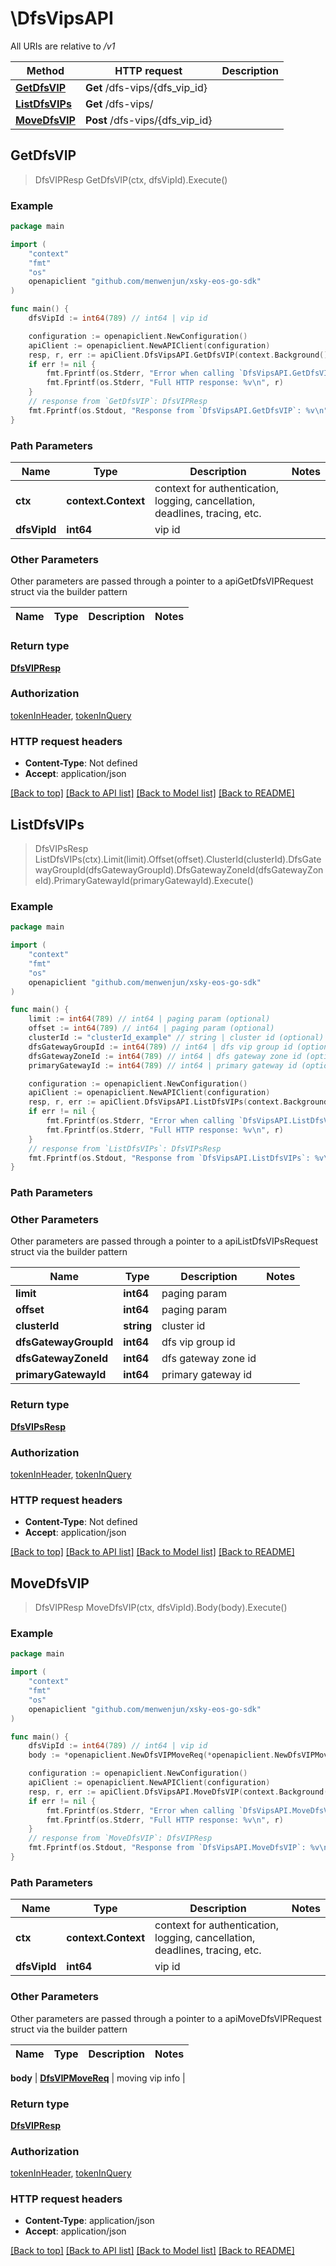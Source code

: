 # \DfsVipsAPI

All URIs are relative to */v1*

Method | HTTP request | Description
------------- | ------------- | -------------
[**GetDfsVIP**](DfsVipsAPI.md#GetDfsVIP) | **Get** /dfs-vips/{dfs_vip_id} | 
[**ListDfsVIPs**](DfsVipsAPI.md#ListDfsVIPs) | **Get** /dfs-vips/ | 
[**MoveDfsVIP**](DfsVipsAPI.md#MoveDfsVIP) | **Post** /dfs-vips/{dfs_vip_id} | 



## GetDfsVIP

> DfsVIPResp GetDfsVIP(ctx, dfsVipId).Execute()





### Example

```go
package main

import (
	"context"
	"fmt"
	"os"
	openapiclient "github.com/menwenjun/xsky-eos-go-sdk"
)

func main() {
	dfsVipId := int64(789) // int64 | vip id

	configuration := openapiclient.NewConfiguration()
	apiClient := openapiclient.NewAPIClient(configuration)
	resp, r, err := apiClient.DfsVipsAPI.GetDfsVIP(context.Background(), dfsVipId).Execute()
	if err != nil {
		fmt.Fprintf(os.Stderr, "Error when calling `DfsVipsAPI.GetDfsVIP``: %v\n", err)
		fmt.Fprintf(os.Stderr, "Full HTTP response: %v\n", r)
	}
	// response from `GetDfsVIP`: DfsVIPResp
	fmt.Fprintf(os.Stdout, "Response from `DfsVipsAPI.GetDfsVIP`: %v\n", resp)
}
```

### Path Parameters


Name | Type | Description  | Notes
------------- | ------------- | ------------- | -------------
**ctx** | **context.Context** | context for authentication, logging, cancellation, deadlines, tracing, etc.
**dfsVipId** | **int64** | vip id | 

### Other Parameters

Other parameters are passed through a pointer to a apiGetDfsVIPRequest struct via the builder pattern


Name | Type | Description  | Notes
------------- | ------------- | ------------- | -------------


### Return type

[**DfsVIPResp**](DfsVIPResp.md)

### Authorization

[tokenInHeader](../README.md#tokenInHeader), [tokenInQuery](../README.md#tokenInQuery)

### HTTP request headers

- **Content-Type**: Not defined
- **Accept**: application/json

[[Back to top]](#) [[Back to API list]](../README.md#documentation-for-api-endpoints)
[[Back to Model list]](../README.md#documentation-for-models)
[[Back to README]](../README.md)


## ListDfsVIPs

> DfsVIPsResp ListDfsVIPs(ctx).Limit(limit).Offset(offset).ClusterId(clusterId).DfsGatewayGroupId(dfsGatewayGroupId).DfsGatewayZoneId(dfsGatewayZoneId).PrimaryGatewayId(primaryGatewayId).Execute()





### Example

```go
package main

import (
	"context"
	"fmt"
	"os"
	openapiclient "github.com/menwenjun/xsky-eos-go-sdk"
)

func main() {
	limit := int64(789) // int64 | paging param (optional)
	offset := int64(789) // int64 | paging param (optional)
	clusterId := "clusterId_example" // string | cluster id (optional)
	dfsGatewayGroupId := int64(789) // int64 | dfs vip group id (optional)
	dfsGatewayZoneId := int64(789) // int64 | dfs gateway zone id (optional)
	primaryGatewayId := int64(789) // int64 | primary gateway id (optional)

	configuration := openapiclient.NewConfiguration()
	apiClient := openapiclient.NewAPIClient(configuration)
	resp, r, err := apiClient.DfsVipsAPI.ListDfsVIPs(context.Background()).Limit(limit).Offset(offset).ClusterId(clusterId).DfsGatewayGroupId(dfsGatewayGroupId).DfsGatewayZoneId(dfsGatewayZoneId).PrimaryGatewayId(primaryGatewayId).Execute()
	if err != nil {
		fmt.Fprintf(os.Stderr, "Error when calling `DfsVipsAPI.ListDfsVIPs``: %v\n", err)
		fmt.Fprintf(os.Stderr, "Full HTTP response: %v\n", r)
	}
	// response from `ListDfsVIPs`: DfsVIPsResp
	fmt.Fprintf(os.Stdout, "Response from `DfsVipsAPI.ListDfsVIPs`: %v\n", resp)
}
```

### Path Parameters



### Other Parameters

Other parameters are passed through a pointer to a apiListDfsVIPsRequest struct via the builder pattern


Name | Type | Description  | Notes
------------- | ------------- | ------------- | -------------
 **limit** | **int64** | paging param | 
 **offset** | **int64** | paging param | 
 **clusterId** | **string** | cluster id | 
 **dfsGatewayGroupId** | **int64** | dfs vip group id | 
 **dfsGatewayZoneId** | **int64** | dfs gateway zone id | 
 **primaryGatewayId** | **int64** | primary gateway id | 

### Return type

[**DfsVIPsResp**](DfsVIPsResp.md)

### Authorization

[tokenInHeader](../README.md#tokenInHeader), [tokenInQuery](../README.md#tokenInQuery)

### HTTP request headers

- **Content-Type**: Not defined
- **Accept**: application/json

[[Back to top]](#) [[Back to API list]](../README.md#documentation-for-api-endpoints)
[[Back to Model list]](../README.md#documentation-for-models)
[[Back to README]](../README.md)


## MoveDfsVIP

> DfsVIPResp MoveDfsVIP(ctx, dfsVipId).Body(body).Execute()





### Example

```go
package main

import (
	"context"
	"fmt"
	"os"
	openapiclient "github.com/menwenjun/xsky-eos-go-sdk"
)

func main() {
	dfsVipId := int64(789) // int64 | vip id
	body := *openapiclient.NewDfsVIPMoveReq(*openapiclient.NewDfsVIPMoveReqVIP(int64(123))) // DfsVIPMoveReq | moving vip info (optional)

	configuration := openapiclient.NewConfiguration()
	apiClient := openapiclient.NewAPIClient(configuration)
	resp, r, err := apiClient.DfsVipsAPI.MoveDfsVIP(context.Background(), dfsVipId).Body(body).Execute()
	if err != nil {
		fmt.Fprintf(os.Stderr, "Error when calling `DfsVipsAPI.MoveDfsVIP``: %v\n", err)
		fmt.Fprintf(os.Stderr, "Full HTTP response: %v\n", r)
	}
	// response from `MoveDfsVIP`: DfsVIPResp
	fmt.Fprintf(os.Stdout, "Response from `DfsVipsAPI.MoveDfsVIP`: %v\n", resp)
}
```

### Path Parameters


Name | Type | Description  | Notes
------------- | ------------- | ------------- | -------------
**ctx** | **context.Context** | context for authentication, logging, cancellation, deadlines, tracing, etc.
**dfsVipId** | **int64** | vip id | 

### Other Parameters

Other parameters are passed through a pointer to a apiMoveDfsVIPRequest struct via the builder pattern


Name | Type | Description  | Notes
------------- | ------------- | ------------- | -------------

 **body** | [**DfsVIPMoveReq**](DfsVIPMoveReq.md) | moving vip info | 

### Return type

[**DfsVIPResp**](DfsVIPResp.md)

### Authorization

[tokenInHeader](../README.md#tokenInHeader), [tokenInQuery](../README.md#tokenInQuery)

### HTTP request headers

- **Content-Type**: application/json
- **Accept**: application/json

[[Back to top]](#) [[Back to API list]](../README.md#documentation-for-api-endpoints)
[[Back to Model list]](../README.md#documentation-for-models)
[[Back to README]](../README.md)

